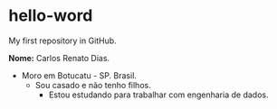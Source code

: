 # hello-word
My first repository in GitHub.

**Nome:** Carlos Renato Dias.
- Moro em Botucatu - SP. Brasil.
  - Sou casado e não tenho filhos.
    - Estou estudando para trabalhar com engenharia de dados.
